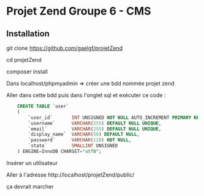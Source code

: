 Projet Zend Groupe 6 - CMS
=======================

Installation
------------

git clone https://github.com/gaelgf/projetZend

cd projetZend

composer install

Dans localhost/phpmyadmin => créer une bdd nommée projet zend

Aller dans cette bdd puis dans l'onglet sql et exécuter ce code :

```sql
    CREATE TABLE `user`
    (
        `user_id`       INT UNSIGNED NOT NULL AUTO_INCREMENT PRIMARY KEY,
        `username`      VARCHAR(255) DEFAULT NULL UNIQUE,
        `email`         VARCHAR(255) DEFAULT NULL UNIQUE,
        `display_name`  VARCHAR(50) DEFAULT NULL,
        `password`      VARCHAR(128) NOT NULL,
        `state`         SMALLINT UNSIGNED
    ) ENGINE=InnoDB CHARSET="utf8";
```

Insérer un utilisateur

Aller à l'adresse http://localhost/projetZend/public/

ça devrait marcher